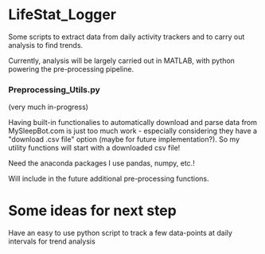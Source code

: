 # LifeStat_Logger
Some scripts to extract data from daily activity trackers and to carry out analysis to find trends.

Currently, analysis will be largely carried out in MATLAB, with python powering the pre-processing pipeline.


### Preprocessing_Utils.py
(very much in-progress)

Having built-in functionalies to automatically download and parse data from MySleepBot.com is just too much work - especially considering they have a "download .csv file" option (maybe for future implementation?). So my utility functions will start with a downloaded csv file!

Need the anaconda packages I use pandas, numpy, etc.!

Will include in the future additional pre-processing functions.


# Some ideas for next step
Have an easy to use python script to track a few data-points at daily intervals for trend analysis
